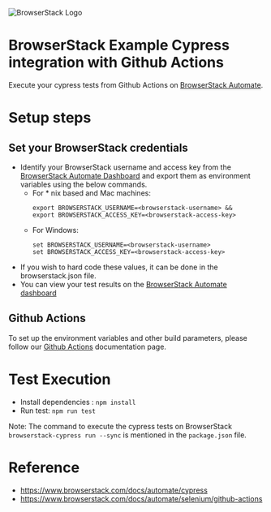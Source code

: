 ![BrowserStack Logo](https://camo.githubusercontent.com/09765325129b9ca76d770b128dbe30665379b7f2915d9b60bf57fc44d9920305/68747470733a2f2f7777772e62726f77736572737461636b2e636f6d2f696d616765732f7374617469632f6865616465722d6c6f676f2e6a7067)

# BrowserStack Example Cypress integration with Github Actions
Execute your cypress tests from Github Actions on [BrowserStack Automate](https://automate.browserstack.com/).

# Setup steps

## Set your BrowserStack credentials
- Identify your BrowserStack username and access key from the [BrowserStack Automate Dashboard](https://automate.browserstack.com/) and export them as environment variables using the below commands. 
	- For * nix based and Mac machines:
      ```
      export BROWSERSTACK_USERNAME=<browserstack-username> &&
      export BROWSERSTACK_ACCESS_KEY=<browserstack-access-key>
      ```
  	- For Windows:
      ```
      set BROWSERSTACK_USERNAME=<browserstack-username>
      set BROWSERSTACK_ACCESS_KEY=<browserstack-access-key>
      ```
* If you wish to hard code these values, it can be done in the browserstack.json file.
* You can view your test results on the [BrowserStack Automate dashboard](https://www.browserstack.com/automate)

## Github Actions
To set up the environment variables and other build parameters, please follow our [Github Actions](https://www.browserstack.com/docs/automate/selenium/github-actions#action-setup-env) documentation page.

# Test Execution
- Install dependencies : `npm install`
- Run test: `npm run test`

Note: The command to execute the cypress tests on BrowserStack `browserstack-cypress run --sync` is mentioned in the `package.json` file.
# Reference
- https://www.browserstack.com/docs/automate/cypress
- https://www.browserstack.com/docs/automate/selenium/github-actions
